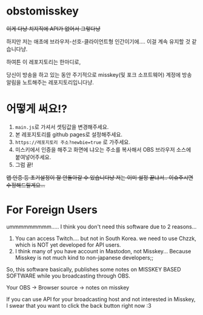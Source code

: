 # obstomisskey

~~이게 다냥 치지직에 API가 없어서 그렇다냥~~

하지만 저는 애초에 브라우저-선호-클라이언트형 인간이기에.... 이걸 계속 유지할 것 같습니다냥.

하여튼 이 레포지토리는 한마디로,

당신이 방송을 하고 있는 동안 주기적으로 misskey(및 포크 소프트웨어) 계정에 방송 알림을 노트해주는 레포지토리입니다냥.

# 어떻게 써요!?

1. `main.js`로 가셔서 셋팅값을 변경해주세요.
2. 본 레포지토리를 github pages로 설정해주세요.
3. `https://레포지토리 주소?newbie=true` 로 가주세요.
4. 미스키에서 인증을 해주고 화면에 냐오는 주소를 복사해서 OBS 브라우저 소스에 붙여넣어주세요.
5. 그럼 끝!

~~앱 인증 등 초기설정이 잘 안돌아갈 수 있습니다냥 저는 이미 설정 끝냐서.. 이슈주시면 수정해드릴게요...~~

# For Foreign Users
ummmmmmmmm..... I think you don't need this software due to 2 reasons...

1. You can access Twitch.... but not in South Korea. we need to use Chzzk, which is NOT yet developed for API users.
2. I think many of you have account in Mastodon, not Misskey... Because Misskey is not much kind to non-japanese developers;;

So, this software basically, publishes some notes on MISSKEY BASED SOFTWARE while you broadcasting through OBS.

Your OBS -> Browser source -> notes on misskey

If you can use API for your broadcasting host and not interested in Misskey, I swear that you want to click the back button right now :3

